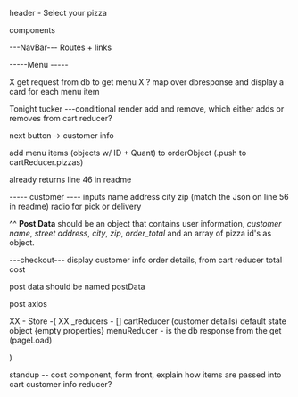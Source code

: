 
header - 
<text> Select your pizza <text>


components 

---NavBar---
Routes + links

-----Menu -----

X   get request from db to get menu
X ?   map over dbresponse and display a card for each menu item 

Tonight tucker ---conditional render add and remove, which either adds or removes from cart reducer?


next button ->  customer info

add menu items (objects w/ ID + Quant) to orderObject (.push to cartReducer.pizzas)

already returns line 46 in readme

----- customer ----
inputs name address city zip (match the Json on line 56 in readme)
radio for pick or delivery 

^^
**Post Data** should be an object that contains user information, *customer name*, *street address*, *city*, *zip*, *order_total* and an array of pizza id's as object. 


---checkout---
display customer info
order details, from cart reducer
total cost

post data should be named postData

post axios 

XX - Store -(
XX _reducers -
[] cartReducer (customer details) default state object {empty properties}
menuReducer - is the db response from the get (pageLoad)

)


standup -- cost component, form front, explain how items are passed into cart
customer info reducer?